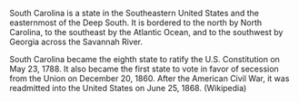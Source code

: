 South Carolina is a state in the Southeastern United States and the easternmost of the Deep South. It is bordered to the north by North Carolina, to the southeast by the Atlantic Ocean, and to the southwest by Georgia across the Savannah River.

South Carolina became the eighth state to ratify the U.S. Constitution on May 23, 1788. It also became the first state to vote in favor of secession from the Union on December 20, 1860. After the American Civil War, it was readmitted into the United States on June 25, 1868. (Wikipedia)
